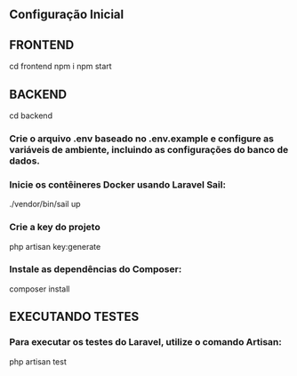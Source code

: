 ## Configuração Inicial
## FRONTEND
cd frontend
npm i
npm start


## BACKEND
cd backend

### Crie o arquivo .env baseado no .env.example e configure as variáveis de ambiente, incluindo as configurações do banco de dados.

### Inicie os contêineres Docker usando Laravel Sail:
./vendor/bin/sail up

### Crie a key do projeto
php artisan key:generate

### Instale as dependências do Composer:
composer install

## EXECUTANDO TESTES 
### Para executar os testes do Laravel, utilize o comando Artisan:

php artisan test
